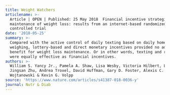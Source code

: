```yaml
---
title: Weight Watchers
articlename: >-
  Article | OPEN | Published: 25 May 2018  Financial incentive strategies for
  maintenance of weight loss: results from an internet-based randomized
  controlled trial
date: '2018-05-25'
summary: >-
  Compared with the active control of daily texting based on daily home
  weighing, lottery-based and direct monetary incentives provided no additional
  benefit for weight loss maintenance. Or in other words, texting and reminders
  were equally effective as financial incentives.
authors: >-
  William S. Yancy Jr., Pamela A. Shaw, Lisa Wesby, Victoria Hilbert, Lin Yang,
  Jingsan Zhu, Andrea Troxel, David Huffman, Gary D. Foster, Alexis C.
  Wojtanowski & Kevin G. Volpp 
source: 'https://www.nature.com/articles/s41387-018-0036-y'
journal: Nutr & Diab
---
```


